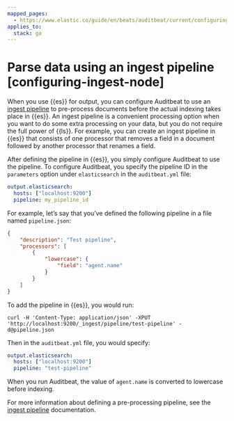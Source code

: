 ```yaml
---
mapped_pages:
  - https://www.elastic.co/guide/en/beats/auditbeat/current/configuring-ingest-node.html
applies_to:
  stack: ga
---
```


# Parse data using an ingest pipeline [configuring-ingest-node]

When you use {{es}} for output, you can configure Auditbeat to use an [ingest pipeline](docs-content://manage-data/ingest/transform-enrich/ingest-pipelines.md) to pre-process documents before the actual indexing takes place in {{es}}. An ingest pipeline is a convenient processing option when you want to do some extra processing on your data, but you do not require the full power of {{ls}}. For example, you can create an ingest pipeline in {{es}} that consists of one processor that removes a field in a document followed by another processor that renames a field.

After defining the pipeline in {{es}}, you simply configure Auditbeat to use the pipeline. To configure Auditbeat, you specify the pipeline ID in the `parameters` option under `elasticsearch` in the `auditbeat.yml` file:

```yaml
output.elasticsearch:
  hosts: ["localhost:9200"]
  pipeline: my_pipeline_id
```

For example, let’s say that you’ve defined the following pipeline in a file named `pipeline.json`:

```json
{
    "description": "Test pipeline",
    "processors": [
        {
            "lowercase": {
                "field": "agent.name"
            }
        }
    ]
}
```

To add the pipeline in {{es}}, you would run:

```shell
curl -H 'Content-Type: application/json' -XPUT 'http://localhost:9200/_ingest/pipeline/test-pipeline' -d@pipeline.json
```

Then in the `auditbeat.yml` file, you would specify:

```yaml
output.elasticsearch:
  hosts: ["localhost:9200"]
  pipeline: "test-pipeline"
```

When you run Auditbeat, the value of `agent.name` is converted to lowercase before indexing.

For more information about defining a pre-processing pipeline, see the [ingest pipeline](docs-content://manage-data/ingest/transform-enrich/ingest-pipelines.md) documentation.

